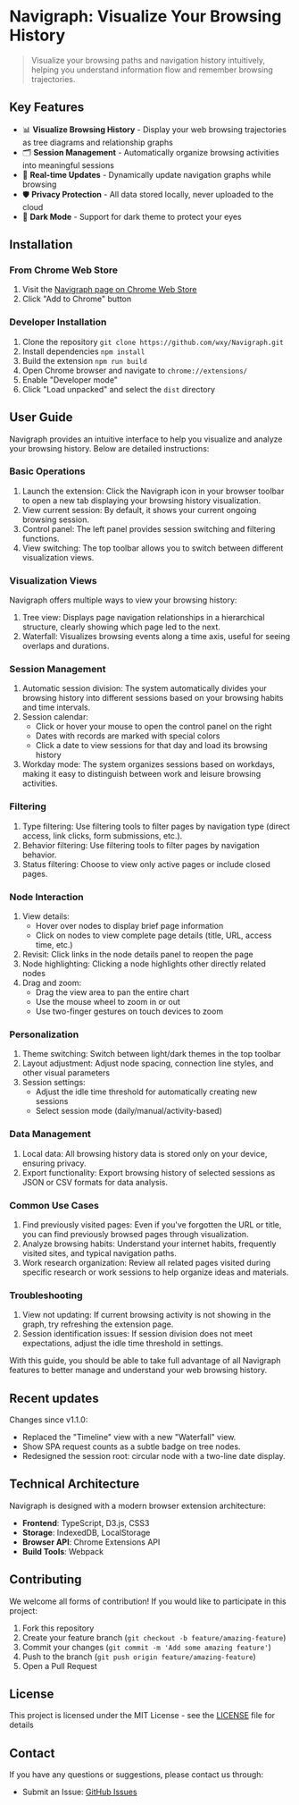 Navigraph: Visualize Your Browsing History
===

> Visualize your browsing paths and navigation history intuitively, helping you understand information flow and remember browsing trajectories.

## Key Features

- 📊 **Visualize Browsing History** - Display your web browsing trajectories as tree diagrams and relationship graphs
- 🗂️ **Session Management** - Automatically organize browsing activities into meaningful sessions
- 🔄 **Real-time Updates** - Dynamically update navigation graphs while browsing
- 🛡️ **Privacy Protection** - All data stored locally, never uploaded to the cloud
- 🌙 **Dark Mode** - Support for dark theme to protect your eyes

## Installation

### From Chrome Web Store

1. Visit the [Navigraph page on Chrome Web Store](https://chrome.google.com/webstore/detail/navigraph/jfjgdldpgmnhclffkkcnbhleijeopkhi)
2. Click "Add to Chrome" button

### Developer Installation

1. Clone the repository `git clone https://github.com/wxy/Navigraph.git`
2. Install dependencies `npm install`
3. Build the extension `npm run build`
4. Open Chrome browser and navigate to `chrome://extensions/`
5. Enable "Developer mode"
6. Click "Load unpacked" and select the `dist` directory

## User Guide

Navigraph provides an intuitive interface to help you visualize and analyze your browsing history. Below are detailed instructions:

### Basic Operations

1. Launch the extension: Click the Navigraph icon in your browser toolbar to open a new tab displaying your browsing history visualization.
2. View current session: By default, it shows your current ongoing browsing session.
3. Control panel: The left panel provides session switching and filtering functions.
4. View switching: The top toolbar allows you to switch between different visualization views.

### Visualization Views

Navigraph offers multiple ways to view your browsing history:

1. Tree view: Displays page navigation relationships in a hierarchical structure, clearly showing which page led to the next.
2. Waterfall: Visualizes browsing events along a time axis, useful for seeing overlaps and durations.

### Session Management

1. Automatic session division: The system automatically divides your browsing history into different sessions based on your browsing habits and time intervals.
2. Session calendar:
   - Click or hover your mouse to open the control panel on the right
   - Dates with records are marked with special colors
   - Click a date to view sessions for that day and load its browsing history
3. Workday mode: The system organizes sessions based on workdays, making it easy to distinguish between work and leisure browsing activities.

### Filtering

1. Type filtering: Use filtering tools to filter pages by navigation type (direct access, link clicks, form submissions, etc.).
2. Behavior filtering: Use filtering tools to filter pages by navigation behavior.
3. Status filtering: Choose to view only active pages or include closed pages.

### Node Interaction

1. View details:
   - Hover over nodes to display brief page information
   - Click on nodes to view complete page details (title, URL, access time, etc.)
2. Revisit: Click links in the node details panel to reopen the page
3. Node highlighting: Clicking a node highlights other directly related nodes
4. Drag and zoom:
   - Drag the view area to pan the entire chart
   - Use the mouse wheel to zoom in or out
   - Use two-finger gestures on touch devices to zoom

### Personalization

1. Theme switching: Switch between light/dark themes in the top toolbar
2. Layout adjustment: Adjust node spacing, connection line styles, and other visual parameters
3. Session settings:
   - Adjust the idle time threshold for automatically creating new sessions
   - Select session mode (daily/manual/activity-based)

### Data Management

1. Local data: All browsing history data is stored only on your device, ensuring privacy.
2. Export functionality: Export browsing history of selected sessions as JSON or CSV formats for data analysis.

### Common Use Cases

1. Find previously visited pages: Even if you've forgotten the URL or title, you can find previously browsed pages through visualization.
2. Analyze browsing habits: Understand your internet habits, frequently visited sites, and typical navigation paths.
3. Work research organization: Review all related pages visited during specific research or work sessions to help organize ideas and materials.

### Troubleshooting

1. View not updating: If current browsing activity is not showing in the graph, try refreshing the extension page.
2. Session identification issues: If session division does not meet expectations, adjust the idle time threshold in settings.

With this guide, you should be able to take full advantage of all Navigraph features to better manage and understand your web browsing history.

## Recent updates

Changes since v1.1.0:

- Replaced the "Timeline" view with a new "Waterfall" view.
- Show SPA request counts as a subtle badge on tree nodes.
- Redesigned the session root: circular node with a two-line date display.

## Technical Architecture

Navigraph is designed with a modern browser extension architecture:

- **Frontend**: TypeScript, D3.js, CSS3
- **Storage**: IndexedDB, LocalStorage
- **Browser API**: Chrome Extensions API
- **Build Tools**: Webpack

## Contributing

We welcome all forms of contribution! If you would like to participate in this project:

1. Fork this repository
2. Create your feature branch (`git checkout -b feature/amazing-feature`)
3. Commit your changes (`git commit -m 'Add some amazing feature'`)
4. Push to the branch (`git push origin feature/amazing-feature`)
5. Open a Pull Request

## License

This project is licensed under the MIT License - see the [LICENSE](LICENSE) file for details

## Contact

If you have any questions or suggestions, please contact us through:

- Submit an Issue: [GitHub Issues](https://github.com/wxy/Navigraph/issues)